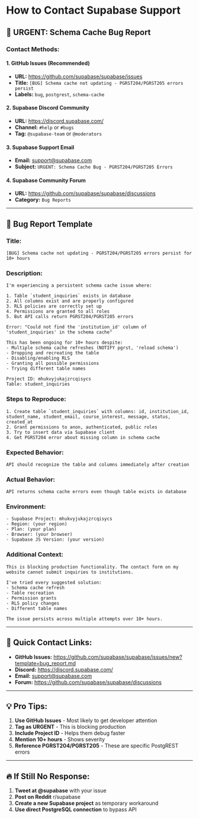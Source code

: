 # How to Contact Supabase Support

## 🚨 **URGENT: Schema Cache Bug Report**

### **Contact Methods:**

#### **1. GitHub Issues (Recommended)**
- **URL:** https://github.com/supabase/supabase/issues
- **Title:** `[BUG] Schema cache not updating - PGRST204/PGRST205 errors persist`
- **Labels:** `bug`, `postgrest`, `schema-cache`

#### **2. Supabase Discord Community**
- **URL:** https://discord.supabase.com/
- **Channel:** `#help` or `#bugs`
- **Tag:** `@supabase-team` or `@moderators`

#### **3. Supabase Support Email**
- **Email:** support@supabase.com
- **Subject:** `URGENT: Schema Cache Bug - PGRST204/PGRST205 Errors`

#### **4. Supabase Community Forum**
- **URL:** https://github.com/supabase/supabase/discussions
- **Category:** `Bug Reports`

---

## 📝 **Bug Report Template**

### **Title:**
```
[BUG] Schema cache not updating - PGRST204/PGRST205 errors persist for 10+ hours
```

### **Description:**
```
I'm experiencing a persistent schema cache issue where:

1. Table `student_inquiries` exists in database
2. All columns exist and are properly configured
3. RLS policies are correctly set up
4. Permissions are granted to all roles
5. But API calls return PGRST204/PGRST205 errors

Error: "Could not find the 'institution_id' column of 'student_inquiries' in the schema cache"

This has been ongoing for 10+ hours despite:
- Multiple schema cache refreshes (NOTIFY pgrst, 'reload schema')
- Dropping and recreating the table
- Disabling/enabling RLS
- Granting all possible permissions
- Trying different table names

Project ID: mhukvyjukajzrcqisycs
Table: student_inquiries
```

### **Steps to Reproduce:**
```
1. Create table `student_inquiries` with columns: id, institution_id, student_name, student_email, course_interest, message, status, created_at
2. Grant permissions to anon, authenticated, public roles
3. Try to insert data via Supabase client
4. Get PGRST204 error about missing column in schema cache
```

### **Expected Behavior:**
```
API should recognize the table and columns immediately after creation
```

### **Actual Behavior:**
```
API returns schema cache errors even though table exists in database
```

### **Environment:**
```
- Supabase Project: mhukvyjukajzrcqisycs
- Region: (your region)
- Plan: (your plan)
- Browser: (your browser)
- Supabase JS Version: (your version)
```

### **Additional Context:**
```
This is blocking production functionality. The contact form on my website cannot submit inquiries to institutions.

I've tried every suggested solution:
- Schema cache refresh
- Table recreation
- Permission grants
- RLS policy changes
- Different table names

The issue persists across multiple attempts over 10+ hours.
```

---

## 🚀 **Quick Contact Links:**

- **GitHub Issues:** https://github.com/supabase/supabase/issues/new?template=bug_report.md
- **Discord:** https://discord.supabase.com/
- **Email:** support@supabase.com
- **Forum:** https://github.com/supabase/supabase/discussions

---

## 💡 **Pro Tips:**

1. **Use GitHub Issues** - Most likely to get developer attention
2. **Tag as URGENT** - This is blocking production
3. **Include Project ID** - Helps them debug faster
4. **Mention 10+ hours** - Shows severity
5. **Reference PGRST204/PGRST205** - These are specific PostgREST errors

---

## 🔥 **If Still No Response:**

1. **Tweet at @supabase** with your issue
2. **Post on Reddit** r/supabase
3. **Create a new Supabase project** as temporary workaround
4. **Use direct PostgreSQL connection** to bypass API
